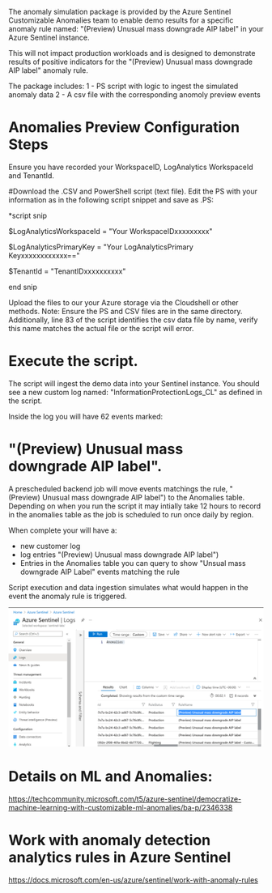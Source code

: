 The anomaly simulation package is provided by the Azure Sentinel Customizable Anomalies team to enable demo results for a specific anomaly rule named: 
"(Preview) Unusual mass downgrade AIP label" in your Azure Sentinel instance.

This will not impact production workloads and is designed to demonstrate results of positive indicators for the "(Preview) Unusual mass downgrade AIP label" anomaly rule.

The package includes:
1 - PS script with logic to ingest the simulated anomaly data 
2 - A csv file with the corresponding anomoly preview events

# Anomalies Preview Configuration Steps

Ensure you have recorded your WorkspaceID, LogAnalytics WorkspaceId and TenantId.   

#Download the .CSV and PowerShell script (text file). Edit the PS with your information as in the following script snippet and save as .PS:

*script snip

$LogAnalyticsWorkspaceId = "Your WorkspaceIDxxxxxxxxx"

$LogAnalyticsPrimaryKey = "Your LogAnalyticsPrimary Keyxxxxxxxxxxxx=="

$TenantId = "TenantIDxxxxxxxxxx" 

end snip

Upload the files to our your Azure storage via the Cloudshell or other methods. 
Note:  Ensure the PS and CSV files are in the same directory.  Additionally,  line 83 of the script identifies the csv data file by name, verify this name matches the actual file or the script will error. 

# Execute the script.

The script will ingest the demo data into your Sentinel instance.  You should see a new custom log named:  "InformationProtectionLogs_CL" as defined in the script.  

Inside the log you will have 62 events marked:        
# "(Preview) Unusual mass downgrade AIP label". 

A prescheduled backend job will move events matchings the rule,                  "(Preview) Unusual mass downgrade AIP label") to the Anomalies table.  Depending on when you run the script it may intially take 12 hours to record in the anomalies table as the job is scheduled to run once daily by region.

When complete your will have a:

- new customer log
- log entries "(Preview) Unusual mass downgrade AIP label")
- Entries in the Anomalies table you can query to show "Unsual mass downgrade AIP Label" events matching the rule

Script execution and data ingestion simulates what would happen in the event the anomaly rule is triggered.

<img src= "images/AIPRule.PNG" >
  
# Details on ML and Anomalies: 
https://techcommunity.microsoft.com/t5/azure-sentinel/democratize-machine-learning-with-customizable-ml-anomalies/ba-p/2346338


# Work with anomaly detection analytics rules in Azure Sentinel
https://docs.microsoft.com/en-us/azure/sentinel/work-with-anomaly-rules


